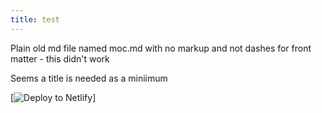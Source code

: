 ```yaml
---
title: test
---
```


Plain old md file named moc.md with no markup and not dashes for front matter -
this didn't work

Seems a title is needed as a miniimum

[![Deploy to Netlify](https://www.netlify.com/img/deploy/button.svg)]
